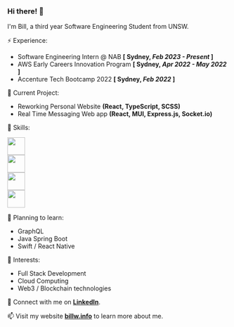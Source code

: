 ### Hi there! 👋

I'm Bill, a third year Software Engineering Student from UNSW. 

⚡️  Experience:
 * Software Engineering Intern @ NAB     **\[ Sydney, _Feb 2023 - Present_ \]**
 * AWS Early Careers Innovation Program  **\[ Sydney, _Apr 2022 - May 2022_ \]**
 * Accenture Tech Bootcamp 2022          **\[ Sydney, _Feb 2022_ \]**

🔭  Current Project:
- Reworking Personal Website **(React, TypeScript, SCSS)**
- Real Time Messaging Web app **(React, MUI, Express.js, Socket.io)**

🥳  Skills:

  <img
    src="https://skillicons.dev/icons?i=c,cpp,py,java,js,ts&theme=light" style="height: 40px;"
  />
  <br />
  <img
    src="https://skillicons.dev/icons?i=html,css,materialui,nodejs,react,express" style="height: 40px;"
  />
  <br />
  <img
    src="https://skillicons.dev/icons?i=git,github,gitlab,bash,docker" style="height: 40px;"
  />
  <br />
  <img src="https://skillicons.dev/icons?i=aws,azure,gcp,firebase,postgres" style="height: 40px;"/>
                
🤔  Planning to learn:
- GraphQL
- Java Spring Boot
- Swift / React Native


🌱  Interests:
- Full Stack Development
- Cloud Computing
- Web3 / Blockchain technologies

💬  Connect with me on [**LinkedIn**](https://www.linkedin.com/in/bill-wong1/).

📫  Visit my website [**billw.info**](https://billw.info) to learn more about me.


